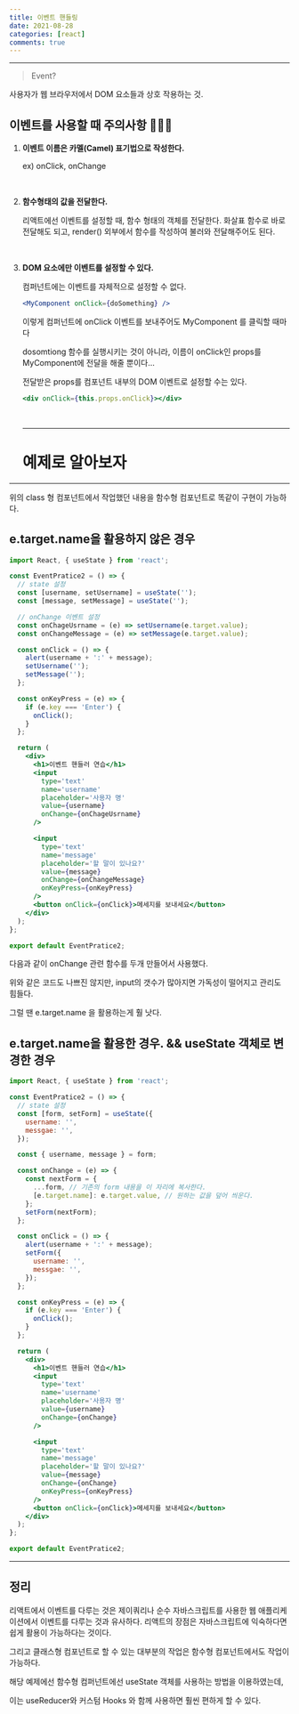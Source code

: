 ```yaml
---
title: 이벤트 핸들링
date: 2021-08-28
categories: [react]
comments: true
---
```


---

> Event?

사용자가 웹 브라우저에서 DOM 요소들과 상호 작용하는 것.

## 이벤트를 사용할 때 주의사항 🚨🚨🚨

1. **이벤트 이름은 카멜(Camel) 표기법으로 작성한다.**

   ex) onClick, onChange

<br/>

2. **함수형태의 값을 전달한다.**

   리액트에선 이벤트를 설정할 때, 함수 형태의 객체를 전달한다. 화살표 함수로 바로 전달해도 되고, render() 외부에서 함수를 작성하여 불러와 전달해주어도 된다.

<br/>

3. **DOM 요소에만 이벤트를 설정할 수 있다.**

   컴퍼넌트에는 이벤트를 자체적으로 설정할 수 없다.

   ```jsx
   <MyComponent onClick={doSomething} />
   ```

   이렇게 컴퍼넌트에 onClick 이벤트를 보내주어도 MyComponent 를 클릭할 때마다

   dosomtiong 함수를 실행시키는 것이 아니라, 이름이 onClick인 props를 MyComponent에 전달을 해줄 뿐이다...

   전달받은 props를 컴포넌트 내부의 DOM 이벤트로 설정할 수는 있다.

   ```jsx
   <div onClick={this.props.onClick}></div>
   ```

   <br/>

   ***

   # 예제로 알아보자

---

위의 class 형 컴포넌트에서 작업했던 내용을 함수형 컴포넌트로 똑같이 구현이 가능하다.

## e.target.name을 활용하지 않은 경우

```jsx
import React, { useState } from 'react';

const EventPratice2 = () => {
  // state 설정
  const [username, setUsername] = useState('');
  const [message, setMessage] = useState('');

  // onChange 이벤트 설정
  const onChageUsrname = (e) => setUsername(e.target.value);
  const onChangeMessage = (e) => setMessage(e.target.value);

  const onClick = () => {
    alert(username + ':' + message);
    setUsername('');
    setMessage('');
  };

  const onKeyPress = (e) => {
    if (e.key === 'Enter') {
      onClick();
    }
  };

  return (
    <div>
      <h1>이벤트 핸들러 연습</h1>
      <input
        type='text'
        name='username'
        placeholder='사용자 명'
        value={username}
        onChange={onChageUsrname}
      />

      <input
        type='text'
        name='message'
        placeholder='할 말이 있나요?'
        value={message}
        onChange={onChangeMessage}
        onKeyPress={onKeyPress}
      />
      <button onClick={onClick}>메세지를 보내세요</button>
    </div>
  );
};

export default EventPratice2;
```

다음과 같이 onChange 관련 함수를 두개 만들어서 사용했다.

위와 같은 코드도 나쁘진 않지만, input의 갯수가 많아지면 가독성이 떨어지고 관리도 힘들다.

그럴 땐 e.target.name 을 활용하는게 훨 낫다.

## e.target.name을 활용한 경우. && useState 객체로 변경한 경우

```jsx
import React, { useState } from 'react';

const EventPratice2 = () => {
  // state 설정
  const [form, setForm] = useState({
    username: '',
    messgae: '',
  });

  const { username, message } = form;

  const onChange = (e) => {
    const nextForm = {
      ...form, // 기존의 form 내용을 이 자리에 복사한다.
      [e.target.name]: e.target.value, // 원하는 값을 덮어 씌운다.
    };
    setForm(nextForm);
  };

  const onClick = () => {
    alert(username + ':' + message);
    setForm({
      username: '',
      messgae: '',
    });
  };

  const onKeyPress = (e) => {
    if (e.key === 'Enter') {
      onClick();
    }
  };

  return (
    <div>
      <h1>이벤트 핸들러 연습</h1>
      <input
        type='text'
        name='username'
        placeholder='사용자 명'
        value={username}
        onChange={onChange}
      />

      <input
        type='text'
        name='message'
        placeholder='할 말이 있나요?'
        value={message}
        onChange={onChange}
        onKeyPress={onKeyPress}
      />
      <button onClick={onClick}>메세지를 보내세요</button>
    </div>
  );
};

export default EventPratice2;
```

---

## 정리

리액트에서 이벤트를 다루는 것은 제이쿼리나 순수 자바스크립트를 사용한 웹 애플리케이션에서 이벤트를 다루는 것과 유사하다. 리액트의 장점은 자바스크립트에 익숙하다면 쉽게 활용이 가능하다는 것이다.

그리고 클래스형 컴포넌트로 할 수 있는 대부분의 작업은 함수형 컴포넌트에서도 작업이 가능하다.

해당 예제에선 함수형 컴퍼넌트에선 useState 객체를 사용하는 방법을 이용하였는데,

이는 useReducer와 커스텀 Hooks 와 함께 사용하면 훨씬 편하게 할 수 있다.
